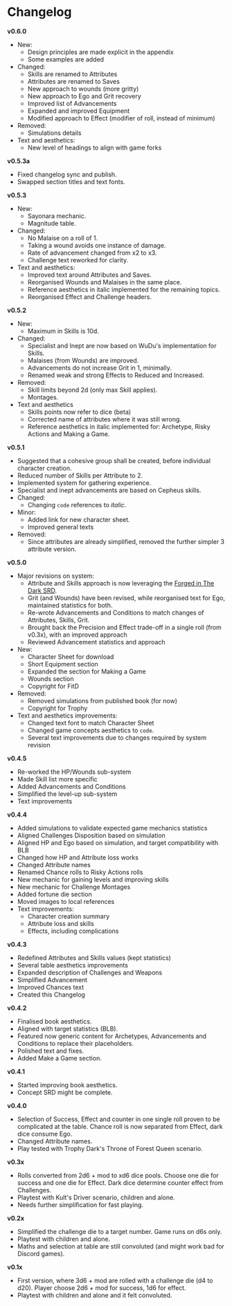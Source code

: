 # Changelog

**v0.6.0**

- New:
	- Design principles are made explicit in the appendix
	- Some examples are added
- Changed:
	- Skills are renamed to Attributes
	- Attributes are renamed to Saves
	- New approach to wounds (more gritty)
	- New approach to Ego and Grit recovery
	- Improved list of Advancements
	- Expanded and improved Equipment
	- Modified approach to Effect (modifier of roll, instead of minimum)
- Removed:
	- Simulations details
- Text and aesthetics:
	- New level of headings to align with game forks

**v0.5.3a**

- Fixed changelog sync and publish.
- Swapped section titles and text fonts.

**v0.5.3**

- New:
	- Sayonara mechanic.
	- Magnitude table.
- Changed:
	- No Malaise on a roll of 1.
	- Taking a wound avoids one instance of damage.
	- Rate of advancement changed from x2 to x3.
	- Challenge text reworked for clarity.
- Text and aesthetics:
	- Improved text around Attributes and Saves.
	- Reorganised Wounds and Malaises in the same place.
	- Reference aesthetics in italic implemented for the remaining topics.
	- Reorganised Effect and Challenge headers.

**v0.5.2**

- New:
	- Maximum in Skills is 10d.
- Changed:
	- Specialist and Inept are now based on WuDu's implementation for Skills.
	- Malaises (from Wounds) are improved.
	- Advancements do not increase Grit in 1, minimally.
	- Renamed weak and strong Effects to Reduced and Increased.
- Removed:
	- Skill limits beyond 2d (only max Skill applies).
	- Montages.
- Text and aesthetics
	- Skills points now refer to dice (beta)
	- Corrected name of attributes where it was still wrong.
	- Reference aesthetics in italic implemented for: Archetype, Risky Actions and Making a Game.

**v0.5.1**

- Suggested that a cohesive group shall be created, before individual character creation.
- Reduced number of Skills per Attribute to 2.
- Implemented system for gathering experience.
- Specialist and inept advancements are based on Cepheus skills.
- Changed:
	- Changing `code` references to *italic*.
- Minor:
	- Added link for new character sheet.
	- Improved general texts
- Removed:
	- Since attributes are already simplified, removed the further simpler 3 attribute version.

**v0.5.0**

- Major revisions on system:
	- Attribute and Skills approach is now leveraging the [Forged in The Dark SRD](https://bladesinthedark.com/actions-attributes).
	- Grit (and Wounds) have been revised, while reorganised text for Ego, maintained statistics for both.
	- Re-wrote Advancements and Conditions to match changes of Attributes, Skills, Grit.
	- Brought back the Precision and Effect trade-off in a single roll (from v0.3x), with an improved approach
	- Reviewed Advancement statistics and approach
- New:
	- Character Sheet for download
	- Short Equipment section
	- Expanded the section for Making a Game
	- Wounds section
	- Copyright for FitD
- Removed:
	- Removed simulations from published book (for now)
	- Copyright for Trophy
- Text and aesthetics improvements:
	- Changed text font to match Character Sheet
	- Changed game concepts aesthetics to `code`.
	- Several text improvements due to changes required by system revision

**v0.4.5**

- Re-worked the HP/Wounds sub-system
- Made Skill list more specific
- Added Advancements and Conditions
- Simplified the level-up sub-system
- Text improvements

**v0.4.4**

- Added simulations to validate expected game mechanics statistics
- Aligned Challenges Disposition based on simulation
- Aligned HP and Ego based on simulation, and target compatibility with BLB
- Changed how HP and Attribute loss works
- Changed Attribute names
- Renamed Chance rolls to Risky Actions rolls
- New mechanic for gaining levels and improving skills
- New mechanic for Challenge Montages
- Added fortune die section
- Moved images to local references
- Text improvements:
	- Character creation summary
	- Attribute loss and skills
	- Effects, including complications

**v0.4.3**

- Redefined Attributes and Skills values (kept statistics)
- Several table aesthetics improvements
- Expanded description of Challenges and Weapons
- Simplified Advancement
- Improved Chances text
- Created this Changelog

**v0.4.2**

- Finalised book aesthetics.
- Aligned with target statistics (BLB).
- Featured now generic content for Archetypes, Advancements and Conditions to replace their placeholders.
- Polished text and fixes.
- Added Make a Game section.

**v0.4.1**

- Started improving book aesthetics.
- Concept SRD might be complete.

**v0.4.0**

- Selection of Success, Effect and counter in one single roll proven to be complicated at the table. Chance roll is now separated from Effect, dark dice consume Ego.
- Changed Attribute names.
- Play tested with Trophy Dark's Throne of Forest Queen scenario.

**v0.3x**

- Rolls converted from 2d6 + mod to xd6 dice pools. Choose one die for success and one die for Effect. Dark dice determine counter effect from Challenges.
- Playtest with Kult's Driver scenario, children and alone.
- Needs further simplification for fast playing.

**v0.2x**

- Simplified the challenge die to a target number. Game runs on d6s only.
- Playtest with children and alone.
- Maths and selection at table are still convoluted (and might work bad for Discord games).

**v0.1x**

- First version, where 3d6 + mod are rolled with a challenge die (d4 to d20). Player choose 2d6 + mod for success, 1d6 for effect.
- Playtest with children and alone and it felt convoluted.